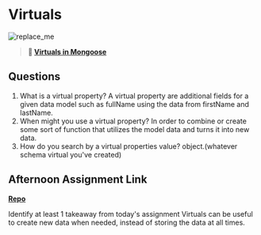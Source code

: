 # Virtuals

![replace_me](https://codeworks.blob.core.windows.net/public/assets/img/illustrations/placeholder.svg)

> **📖 [Virtuals in Mongoose](https://codeworksacademy.com/fs-student-guide/resources/wk5/04-Virtuals)**

## Questions

1. What is a virtual property?
A virtual property are additional fields for a given data model such as fullName using the data from firstName and lastName.
2. When might you use a virtual property? 
In order to combine or create some sort of function that utilizes the model data and turns it into new data.
3. How do you search by a virtual properties value?
object.(whatever schema virtual you've created)
## Afternoon Assignment Link

**[Repo](https://github.com/CALEBELLIOTT/the-pretentaurus)**

Identify at least 1 takeaway from today's assignment
Virtuals can be useful to create new data when needed, instead of storing the data at all times.